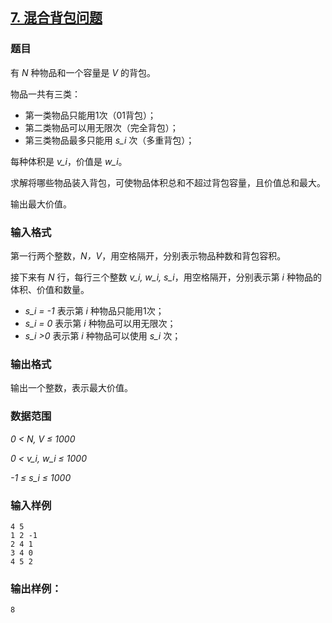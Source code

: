 ## [7. 混合背包问题](https://www.acwing.com/problem/content/7/)

### 题目

有 *N* 种物品和一个容量是 *V* 的背包。

物品一共有三类：

- 第一类物品只能用1次（01背包）；
- 第二类物品可以用无限次（完全背包）；
- 第三类物品最多只能用 *s_i* 次（多重背包）；

每种体积是 *v_i*，价值是 *w_i*。

求解将哪些物品装入背包，可使物品体积总和不超过背包容量，且价值总和最大。

输出最大价值。

### 输入格式

第一行两个整数，*N，V*，用空格隔开，分别表示物品种数和背包容积。

接下来有 *N* 行，每行三个整数 *v_i, w_i, s_i*，用空格隔开，分别表示第 *i* 种物品的体积、价值和数量。

- *s_i = -1* 表示第 *i* 种物品只能用1次；
- *s_i = 0* 表示第 *i* 种物品可以用无限次；
- *s_i >0* 表示第 *i* 种物品可以使用 *s_i* 次；

### 输出格式

输出一个整数，表示最大价值。

### 数据范围

*0 < N, V ≤ 1000*

*0 < v_i, w_i ≤ 1000*

*-1 ≤ s_i ≤ 1000*

### 输入样例

```
4 5
1 2 -1
2 4 1
3 4 0
4 5 2
```

### 输出样例：

```
8
```
